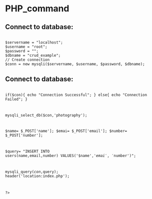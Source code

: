 # PHP_command

<h2>Connect to database:</h2>
<code>
$servername = "localhost";
$username = "root";
$password = "";
$dbname = "crud_example";
// Create connection
$conn = new mysqli($servername, $username, $password, $dbname);
</code>

<h2>Connect to database:</h2>
<code>
<?php
   $con= mysqli_connect('localhost','root');

   if($con){
       echo "Connection Successful";
   }
   else{
       echo "Connection Failed";
   }

   mysqli_select_db($con,'photography');

   $name= $_POST['name'];
   $emai= $_POST['email'];
   $number= $_POST['number'];

   $query= "INSERT INTO users(name,email,number) VALUES('$name','$emai','$number')";

   mysqli_query($con,$query);
   header('location:index.php');


?>
</code>